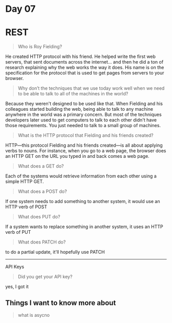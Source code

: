 # Day 07
# REST

>Who is Roy Fielding?

He created HTTP protocol with his friend. He helped write the first web servers, that sent documents across the internet… and then he did a ton of research explaining why the web works the way it does. His name is on the specification for the protocol that is used to get pages from servers to your browser.

>Why don’t the techniques that we use today work well when we need to be able to talk to all of the machines in the world?

Because they weren't designed to be used like that. When Fielding and his colleagues started building the web, being able to talk to any machine anywhere in the world was a primary concern. But most of the techniques developers later used to get computers to talk to each other didn't have those requirements. You just needed to talk to a small group of machines.

>What is the HTTP protocol that Fielding and his friends created?

HTTP—this protocol Fielding and his friends created—is all about applying verbs to nouns. For instance, when you go to a web page, the browser does an HTTP GET on the URL you typed in and back comes a web page.

>What does a GET do?

Each of the systems would retrieve information from each other using a simple HTTP GET.

>What does a POST do?

If one system needs to add something to another system, it would use an HTTP verb of POST

>What does PUT do?

If a system wants to replace something in another system, it uses an HTTP verb of PUT

>What does PATCH do?

to do a partial update, it'll hopefully use PATCH

_________________________________

API Keys

>Did you get your API key?

yes, I got it

## Things I want to know more about

>what is asycno